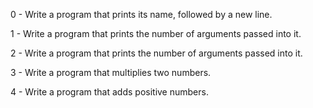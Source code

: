 0 - Write a program that prints its name, followed by a new line.

1 - Write a program that prints the number of arguments passed into it.

2 - Write a program that prints the number of arguments passed into it.

3 - Write a program that multiplies two numbers.

4 - Write a program that adds positive numbers.
